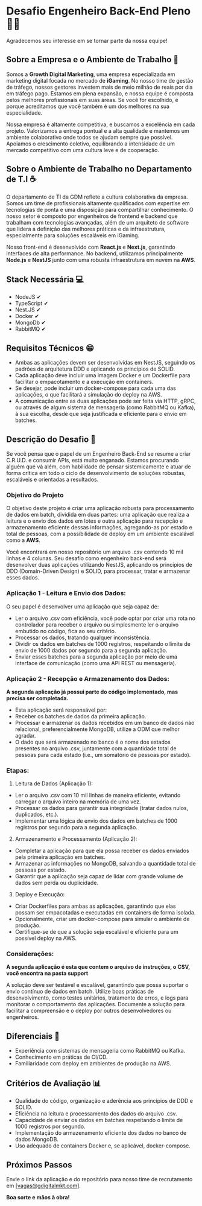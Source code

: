 # Desafio Engenheiro Back-End Pleno 👩‍💻

Agradecemos seu interesse em se tornar parte da nossa equipe!

## Sobre a Empresa e o Ambiente de Trabalho 🚀

Somos a **Growth Digital Marketing**, uma empresa especializada em marketing digital focada no mercado de **iGaming**. No nosso time de gestão de tráfego, nossos gestores investem mais de meio milhão de reais por dia em tráfego pago. Estamos em plena expansão, e nossa equipe é composta pelos melhores profissionais em suas áreas. Se você for escolhido, é porque acreditamos que você também é um dos melhores na sua especialidade.

Nossa empresa é altamente competitiva, e buscamos a excelência em cada projeto. Valorizamos a entrega pontual e a alta qualidade e mantemos um ambiente colaborativo onde todos se ajudam sempre que possível. Apoiamos o crescimento coletivo, equilibrando a intensidade de um mercado competitivo com uma cultura leve e de cooperação.

## Sobre o Ambiente de Trabalho no Departamento de T.I ☕

O departamento de TI da GDM reflete a cultura colaborativa da empresa. Somos um time de profissionais altamente qualificados com expertise em tecnologias de ponta e uma disposição para compartilhar conhecimento. O nosso setor é composto por engenheiros de frontend e backend que trabalham com tecnologias avançadas, além de um arquiteto de software que lidera a definição das melhores práticas e da infraestrutura, especialmente para soluções escaláveis em iGaming.

Nosso front-end é desenvolvido com **React.js** e **Next.js**, garantindo interfaces de alta performance. No backend, utilizamos principalmente **Node.js** e **NestJS** junto com uma robusta infraestrutura em nuvem na **AWS**.

## Stack Necessária 💻

- NodeJS ✔
- TypeScript ✔
- Nest.JS ✔
- Docker ✔
- MongoDb ✔
- RabbitMQ ✔

## Requisitos Técnicos 😁

- Ambas as aplicações devem ser desenvolvidas em NestJS, seguindo os padrões de arquitetura DDD e aplicando os princípios de SOLID.
- Cada aplicação deve incluir uma imagem Docker e um Dockerfile para facilitar o empacotamento e a execução em containers.
- Se desejar, pode incluir um docker-compose para cada uma das aplicações, o que facilitará a simulação do deploy na AWS.
- A comunicação entre as duas aplicações pode ser feita via HTTP, gRPC, ou através de algum sistema de mensageria (como RabbitMQ ou Kafka), à sua escolha, desde que seja justificada e eficiente para o envio em batches.

## Descrição do Desafio 📰

Se você pensa que o papel de um Engenheiro Back-End se resume a criar C.R.U.D. e consumir APIs, está muito enganado. Estamos procurando alguém que vá além, com habilidade de pensar sistemicamente e atuar de forma crítica em todo o ciclo de desenvolvimento de soluções robustas, escaláveis e orientadas a resultados.

### Objetivo do Projeto

O objetivo deste projeto é criar uma aplicação robusta para processamento de dados em batch, dividida em duas partes: uma aplicação que realiza a leitura e o envio dos dados em lotes e outra aplicação para recepção e armazenamento eficiente dessas informações, agregando-as por estado e total de pessoas, com a possibilidade de deploy em um ambiente escalável como a **AWS**.

Você encontrará em nosso repositório um arquivo .csv contendo 10 mil linhas e 4 colunas. Seu desafio como engenheiro back-end será desenvolver duas aplicações utilizando NestJS, aplicando os princípios de DDD (Domain-Driven Design) e SOLID, para processar, tratar e armazenar esses dados.

### Aplicação 1 - Leitura e Envio dos Dados:

O seu papel é desenvolver uma aplicação que seja capaz de:

- Ler o arquivo .csv com eficiência, você pode optar por criar uma rota no controlador para receber o arquivo ou simplesmente ler o arquivo embutido no código, fica ao seu critério.
- Processar os dados, tratando qualquer inconsistência.
- Dividir os dados em batches de 1000 registros, respeitando o limite de envio de 1000 dados por segundo para a segunda aplicação.
- Enviar esses batches para a segunda aplicação por meio de uma interface de comunicação (como uma API REST ou mensageria).

### Aplicação 2 - Recepção e Armazenamento dos Dados:

**A segunda aplicação já possui parte do código implementado, mas precisa ser completada.**

- Esta aplicação será responsável por:
- Receber os batches de dados da primeira aplicação.
- Processar e armazenar os dados recebidos em um banco de dados não relacional, preferencialmente MongoDB, utilize a ODM que melhor agradar.
- O dado que será armazenado no banco é o nome dos estados presentes no arquivo .csv, juntamente com a quantidade total de pessoas para cada estado (i.e., um somatório de pessoas por estado).

### Etapas:

1. Leitura de Dados (Aplicação 1):
   
- Ler o arquivo .csv com 10 mil linhas de maneira eficiente, evitando carregar o arquivo inteiro na memória de uma vez.
- Processar os dados para garantir sua integridade (tratar dados nulos, duplicados, etc.).
- Implementar uma lógica de envio dos dados em batches de 1000 registros por segundo para a segunda aplicação.

2. Armazenamento e Processamento (Aplicação 2):

- Completar a aplicação para que ela possa receber os dados enviados pela primeira aplicação em batches.
- Armazenar as informações no MongoDB, salvando a quantidade total de pessoas por estado.
- Garantir que a aplicação seja capaz de lidar com grande volume de dados sem perda ou duplicidade.

3. Deploy e Execução:

- Criar Dockerfiles para ambas as aplicações, garantindo que elas possam ser empacotadas e executadas em containers de forma isolada.
- Opcionalmente, criar um docker-compose para simular o ambiente de produção.
- Certifique-se de que a solução seja escalável e eficiente para um possível deploy na AWS.

### Considerações:

**A segunda aplicação é esta que contem o arquivo de instruções, o CSV, você encontra na pasta support**

A solução deve ser testável e escalável, garantindo que possa suportar o envio contínuo de dados em batch.
Utilize boas práticas de desenvolvimento, como testes unitários, tratamento de erros, e logs para monitorar o comportamento das aplicações.
Documente a solução para facilitar a compreensão e o deploy por outros desenvolvedores ou engenheiros.

## Diferenciais 💖

- Experiência com sistemas de mensageria como RabbitMQ ou Kafka.
- Conhecimento em práticas de CI/CD.
- Familiaridade com deploy em ambientes de produção na AWS.

## Critérios de Avaliação 📊

- Qualidade do código, organização e aderência aos princípios de DDD e SOLID.
- Eficiência na leitura e processamento dos dados do arquivo .csv.
- Capacidade de enviar os dados em batches respeitando o limite de 1000 registros por segundo.
- Implementação do armazenamento eficiente dos dados no banco de dados MongoDB.
- Uso adequado de containers Docker e, se aplicável, docker-compose.

## Próximos Passos

Envie o link da aplicação e do repositório para nosso time de recrutamento em [vagas@gdigitalmkt.com].

**Boa sorte e mãos à obra!**
